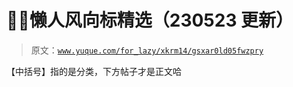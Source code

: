 # 🦫🧨懒人风向标精选（230523 更新）

> 原文：[`www.yuque.com/for_lazy/xkrm14/gsxar0ld05fwzpry`](https://www.yuque.com/for_lazy/xkrm14/gsxar0ld05fwzpry)

【中括号】指的是分类，下方帖子才是正文哈

